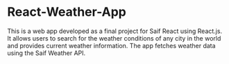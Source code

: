 # React-Weather-App
This is a web app developed as a final project for Saif React using React.js. It allows users to search for the weather conditions of any city in the world and provides current weather information. The app fetches weather data using the Saif Weather API.
